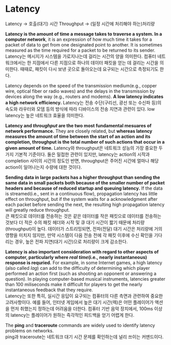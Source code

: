 Latency
===
Latency -> 호출(대기) 시간
Throughput -> (일정 시간에 처리해야 하는)처리량

__Latency is the amount of time a message takes to traverse a system. In a computer network__, it is an expression of how much time it takes for a packet of data to get from one designated point to another. It is sometimes measured as the time required for a packet to be returned to its sender.
Latency는 메시지가 시스템을 가로지나는데 걸리는 시간의 양을 의미한다. 컴퓨터 네트워크에서는 한 지점에서 다른 지점으로 하나의 데이터 패킷을 얻는 데 걸리는 시간을 의미한다. 때때로, 패킷이 다시 보낸 곳으로 돌아오는데 요구되는 시간으로 측정되기도 한다.

Latency depends on the speed of the transmission medium(e.g., copper wire, optical fiber or radio waves) and the delays in the transmission by devices along the way (e.g., routers and modems). __A low latency indicates a high network efficiency.__
Latency는 전송 수단(구리선, 광선 또는 수신파 등)의 속도와 라우터와 모뎀 등의 방식에 따라 디바이스의 전송 지연과 관련이 있다. low latency는 높은 네트워크 효율을 의미한다.

__Latency and _throughput_ are the two most fundamental mesuares of network performance.__ They are closely related, but __whereas latency measures the amount of time between the start of an action and its completion, throughput is the total number of such actions that occur in a given amount of time.__
Latency와 throughput은 네트워크 성능의 가장 중요한 두가지 기본적 기준이다. 둘은 밀접한 관련이 있지만, latency는 action의 시작과 completion 사이의 시간의 정도인 반면, throughput은 주어진 시간에 얼마나 해당 action이 일어나는지 수량에 대한 것이다. 

__Sending data in large packets has a higher throughput than sending the same data in small packets both because of the smaller number of packet headers and because of reduced startup and queuing latency.__ If the data is streamed(i.e., sent in a continuous flow), propagation latency has little effect on throughput, but if the system waits for a acknowledgment after each packet before sending the next, the resulting high propagation latency will greatly reduce throughput.  
큰 패킷으로 데이터를 전송하는 것은 같은 데이터를 작은 패킷으로 데이터를 전송하는 것보다 더 적은 수의 패킷 헤더와 시작 및 큐 대기 시간이 짧기 때문에 처리량(throughput)이 높다. 데이터가 스트리밍되면, 전파(전달) 대기 시간은 처리량에 거의 영향을 미치지 않지만, 만약 시스템이 다음 전송 전에 각 패킷 이후에 수신 확인을 기다리는 경우, 높은 전파 지연(대기 시간)으로 처리량이 크게 감소한다.

__Latency is also important consideration with regard to other aspects of computer, particularly where _real time_(i.e., nearly instantaneous) response is requried.__ For example, in some Internet games, a high latency (also called _lag_) can add to the difficulty of determining which player performed an action first (such as shooting an opponent or answering a question). In playing computer-based musical instruments, latencies greater than 100 miliseconds make it difficult for players to get the nearly instantaneous feedback that they require.  
Latency는 또한 특히, 실시간 응답이 요구되는 컴퓨터의 다른 측면과 관련하여 중요한 고려사항이다. 예를 들어, 인터넷 게임에서 높은 대기 시간(렉)은 어떤 플레이어가 액션을 먼저 취했는지 정하는데 어려움을 더한다. 컴퓨터 기반 음악 장치에서, 100ms 이상의 latency는 플레이어가 원하는 즉각적인 피드백을 얻기 어렵게 한다.  

The __ping__ and __traceroute__ commands are widely used to identify latency problems on networks.  
ping과 traceroute는 네트워크 대기 시간 문제를 확인하는데 널리 쓰이는 커맨드이다.